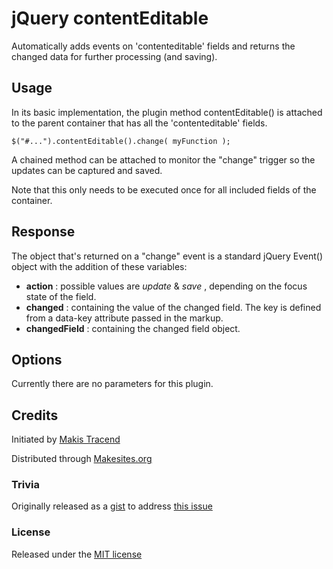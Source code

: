 # jQuery contentEditable

Automatically adds events on 'contenteditable' fields and returns the changed data for further processing (and saving).


## Usage

In its basic implementation, the plugin method contentEditable() is attached to the parent container that has all the 'contenteditable' fields.

```
$("#...").contentEditable().change( myFunction );
```

A chained method can be attached to monitor the "change" trigger so the updates can be captured and saved.

Note that this only needs to be executed once for all included fields of the container.


## Response

The object that's returned on a "change" event is a standard jQuery Event() object with the addition of these variables:

* **action** : possible values are _update_ & _save_ , depending on the focus state of the field.
* **changed** : containing the value of the changed field. The key is defined from a data-key attribute passed in the markup.
* **changedField** : containing the changed field object.


## Options

Currently there are no parameters for this plugin.


## Credits

Initiated by [Makis Tracend](http://github.com/tracend)

Distributed through [Makesites.org](http://makesites.org)

### Trivia

Originally released as a [gist](https://gist.github.com/tracend/3410122) to address [this issue](http://stackoverflow.com/a/6263537)

### License

Released under the [MIT license](http://makesites.org/licenses/MIT)
